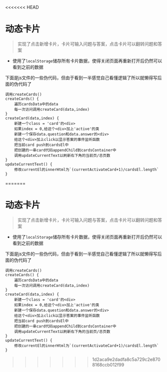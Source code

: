 <<<<<<< HEAD
# 动态卡片

> 实现了点击新增卡片，卡片可输入问题与答案，点击卡片可以翻转问题和答案

- 使用了`localStorage`储存所有卡片数据，使得关闭页面再重新打开后仍然可以看到之前的数据



下面是js文件的一些伪代码，但由于看到一半感觉自己看懂逻辑了所以就懒得写后面的伪代码了


```
调用createCards()
createCards() {
	遍历cardsData中的data
    每一次访问调用createCard(data,index)
}
createCard(data,index) {
    新建一个class = 'card'的<div>
    如果index = 0,给这个<div>加上'active'的类
    新建一个保存data.question和data.answer的<div>
    给这个<div>加上click以显示答案的事件监听函数
    把当前card push到cardsEl中
    把创建的一串card代码appendChild到cardsContainer中
    调用updateCurrentText以刷新右下角的当前页/总页数
}
updateCurrentText() {
	修改currentEl的innerHtml为`(currentActivateCard+1)/cardsEl.length`
}
```

=======
# 动态卡片

> 实现了点击新增卡片，卡片可输入问题与答案，点击卡片可以翻转问题和答案

- 使用了`localStorage`储存所有卡片数据，使得关闭页面再重新打开后仍然可以看到之前的数据



下面是js文件的一些伪代码，但由于看到一半感觉自己看懂逻辑了所以就懒得写后面的伪代码了


```
调用createCards()
createCards() {
	遍历cardsData中的data
    每一次访问调用createCard(data,index)
}
createCard(data,index) {
    新建一个class = 'card'的<div>
    如果index = 0,给这个<div>加上'active'的类
    新建一个保存data.question和data.answer的<div>
    给这个<div>加上click以显示答案的事件监听函数
    把当前card push到cardsEl中
    把创建的一串card代码appendChild到cardsContainer中
    调用updateCurrentText以刷新右下角的当前页/总页数
}
updateCurrentText() {
	修改currentEl的innerHtml为`(currentActivateCard+1)/cardsEl.length`
}
```

>>>>>>> 1d2aca9e2dadfa8c5a729c2e8708168ccb012f99
